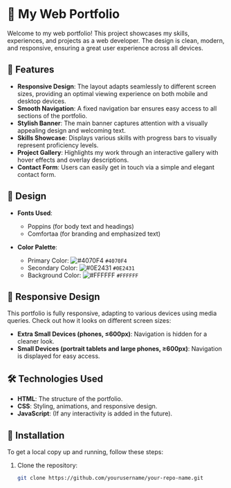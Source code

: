 # 🌟 My Web Portfolio

Welcome to my web portfolio! This project showcases my skills, experiences, and projects as a web developer. The design is clean, modern, and responsive, ensuring a great user experience across all devices.

## 🚀 Features

- **Responsive Design**: The layout adapts seamlessly to different screen sizes, providing an optimal viewing experience on both mobile and desktop devices.
- **Smooth Navigation**: A fixed navigation bar ensures easy access to all sections of the portfolio.
- **Stylish Banner**: The main banner captures attention with a visually appealing design and welcoming text.
- **Skills Showcase**: Displays various skills with progress bars to visually represent proficiency levels.
- **Project Gallery**: Highlights my work through an interactive gallery with hover effects and overlay descriptions.
- **Contact Form**: Users can easily get in touch via a simple and elegant contact form.

## 🎨 Design

- **Fonts Used**: 
  - Poppins (for body text and headings)
  - Comfortaa (for branding and emphasized text)
  
- **Color Palette**:
  - Primary Color: ![#4070F4](https://via.placeholder.com/15/4070F4/000000?text=+) `#4070F4`
  - Secondary Color: ![#0E2431](https://via.placeholder.com/15/0E2431/000000?text=+) `#0E2431`
  - Background Color: ![#FFFFFF](https://via.placeholder.com/15/FFFFFF/000000?text=+) `#FFFFFF`

## 📱 Responsive Design

This portfolio is fully responsive, adapting to various devices using media queries. Check out how it looks on different screen sizes:

- **Extra Small Devices (phones, ≤600px)**: Navigation is hidden for a cleaner look.
- **Small Devices (portrait tablets and large phones, ≥600px)**: Navigation is displayed for easy access.

## 🛠️ Technologies Used

- **HTML**: The structure of the portfolio.
- **CSS**: Styling, animations, and responsive design.
- **JavaScript**: (If any interactivity is added in the future).

## 🎯 Installation

To get a local copy up and running, follow these steps:

1. Clone the repository:
   ```bash
   git clone https://github.com/yourusername/your-repo-name.git

